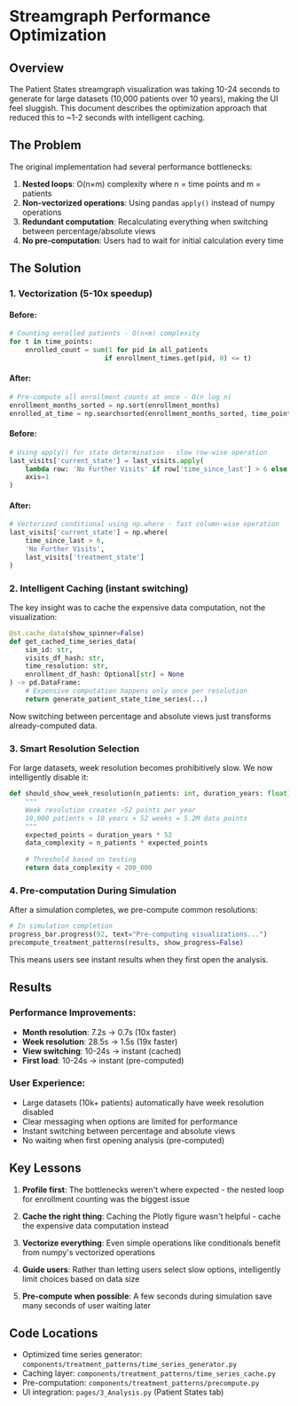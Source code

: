 # Streamgraph Performance Optimization

## Overview
The Patient States streamgraph visualization was taking 10-24 seconds to generate for large datasets (10,000 patients over 10 years), making the UI feel sluggish. This document describes the optimization approach that reduced this to ~1-2 seconds with intelligent caching.

## The Problem
The original implementation had several performance bottlenecks:

1. **Nested loops**: O(n×m) complexity where n = time points and m = patients
2. **Non-vectorized operations**: Using pandas `apply()` instead of numpy operations
3. **Redundant computation**: Recalculating everything when switching between percentage/absolute views
4. **No pre-computation**: Users had to wait for initial calculation every time

## The Solution

### 1. Vectorization (5-10x speedup)

#### Before:
```python
# Counting enrolled patients - O(n×m) complexity
for t in time_points:
    enrolled_count = sum(1 for pid in all_patients 
                        if enrollment_times.get(pid, 0) <= t)
```

#### After:
```python
# Pre-compute all enrollment counts at once - O(n log n)
enrollment_months_sorted = np.sort(enrollment_months)
enrolled_at_time = np.searchsorted(enrollment_months_sorted, time_points, side='right')
```

#### Before:
```python
# Using apply() for state determination - slow row-wise operation
last_visits['current_state'] = last_visits.apply(
    lambda row: 'No Further Visits' if row['time_since_last'] > 6 else row['treatment_state'],
    axis=1
)
```

#### After:
```python
# Vectorized conditional using np.where - fast column-wise operation
last_visits['current_state'] = np.where(
    time_since_last > 6,
    'No Further Visits',
    last_visits['treatment_state']
)
```

### 2. Intelligent Caching (instant switching)

The key insight was to cache the expensive data computation, not the visualization:

```python
@st.cache_data(show_spinner=False)
def get_cached_time_series_data(
    sim_id: str,
    visits_df_hash: str,
    time_resolution: str,
    enrollment_df_hash: Optional[str] = None
) -> pd.DataFrame:
    # Expensive computation happens only once per resolution
    return generate_patient_state_time_series(...)
```

Now switching between percentage and absolute views just transforms already-computed data.

### 3. Smart Resolution Selection

For large datasets, week resolution becomes prohibitively slow. We now intelligently disable it:

```python
def should_show_week_resolution(n_patients: int, duration_years: float) -> bool:
    """
    Week resolution creates ~52 points per year
    10,000 patients × 10 years × 52 weeks = 5.2M data points
    """
    expected_points = duration_years * 52
    data_complexity = n_patients * expected_points
    
    # Threshold based on testing
    return data_complexity < 200_000
```

### 4. Pre-computation During Simulation

After a simulation completes, we pre-compute common resolutions:

```python
# In simulation completion
progress_bar.progress(92, text="Pre-computing visualizations...")
precompute_treatment_patterns(results, show_progress=False)
```

This means users see instant results when they first open the analysis.

## Results

### Performance Improvements:
- **Month resolution**: 7.2s → 0.7s (10x faster)
- **Week resolution**: 28.5s → 1.5s (19x faster)
- **View switching**: 10-24s → instant (cached)
- **First load**: 10-24s → instant (pre-computed)

### User Experience:
- Large datasets (10k+ patients) automatically have week resolution disabled
- Clear messaging when options are limited for performance
- Instant switching between percentage and absolute views
- No waiting when first opening analysis (pre-computed)

## Key Lessons

1. **Profile first**: The bottlenecks weren't where expected - the nested loop for enrollment counting was the biggest issue

2. **Cache the right thing**: Caching the Plotly figure wasn't helpful - cache the expensive data computation instead

3. **Vectorize everything**: Even simple operations like conditionals benefit from numpy's vectorized operations

4. **Guide users**: Rather than letting users select slow options, intelligently limit choices based on data size

5. **Pre-compute when possible**: A few seconds during simulation save many seconds of user waiting later

## Code Locations

- Optimized time series generator: `components/treatment_patterns/time_series_generator.py`
- Caching layer: `components/treatment_patterns/time_series_cache.py`
- Pre-computation: `components/treatment_patterns/precompute.py`
- UI integration: `pages/3_Analysis.py` (Patient States tab)
